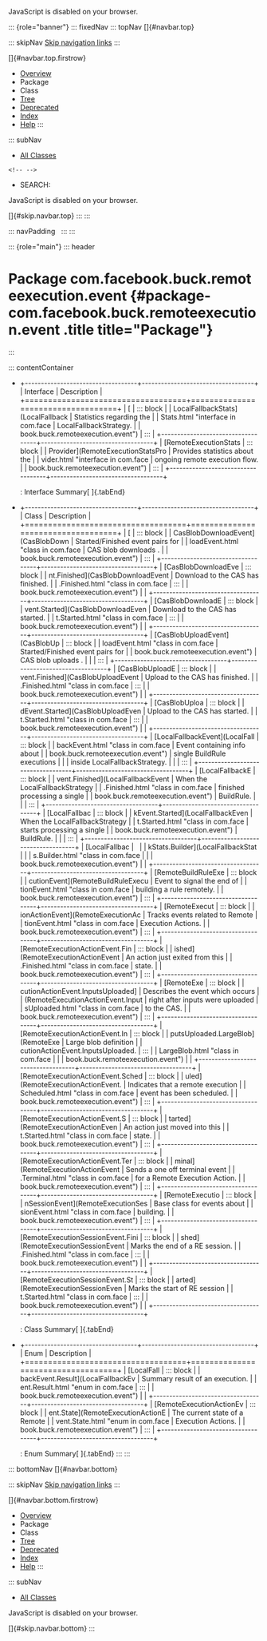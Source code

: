 <div>

JavaScript is disabled on your browser.

</div>

::: {role="banner"}
::: fixedNav
::: topNav
[]{#navbar.top}

::: skipNav
[Skip navigation links](#skip.navbar.top "Skip navigation links")
:::

[]{#navbar.top.firstrow}

-   [Overview](../../../../../index.html)
-   Package
-   Class
-   [Tree](package-tree.html)
-   [Deprecated](../../../../../deprecated-list.html)
-   [Index](../../../../../index-all.html)
-   [Help](../../../../../help-doc.html)
:::

::: subNav
-   [All Classes](../../../../../allclasses.html)

```{=html}
<!-- -->
```
-   SEARCH:

<div>

<div>

JavaScript is disabled on your browser.

</div>

</div>

[]{#skip.navbar.top}
:::
:::

::: navPadding
 
:::
:::

::: {role="main"}
::: header
# Package com.facebook.buck.remoteexecution.event {#package-com.facebook.buck.remoteexecution.event .title title="Package"}
:::

::: contentContainer
-   +-----------------------------------+-----------------------------------+
    | Interface                         | Description                       |
    +===================================+===================================+
    | [                                 | ::: block                         |
    | LocalFallbackStats](LocalFallback | Statistics regarding the          |
    | Stats.html "interface in com.face | LocalFallbackStrategy.            |
    | book.buck.remoteexecution.event") | :::                               |
    +-----------------------------------+-----------------------------------+
    | [RemoteExecutionStats             | ::: block                         |
    | Provider](RemoteExecutionStatsPro | Provides statistics about the     |
    | vider.html "interface in com.face | ongoing remote execution flow.    |
    | book.buck.remoteexecution.event") | :::                               |
    +-----------------------------------+-----------------------------------+

    : Interface Summary[ ]{.tabEnd}

-   +-----------------------------------+-----------------------------------+
    | Class                             | Description                       |
    +===================================+===================================+
    | [                                 | ::: block                         |
    | CasBlobDownloadEvent](CasBlobDown | Started/Finished event pairs for  |
    | loadEvent.html "class in com.face | CAS blob downloads .              |
    | book.buck.remoteexecution.event") | :::                               |
    +-----------------------------------+-----------------------------------+
    | [CasBlobDownloadEve               | ::: block                         |
    | nt.Finished](CasBlobDownloadEvent | Download to the CAS has finished. |
    | .Finished.html "class in com.face | :::                               |
    | book.buck.remoteexecution.event") |                                   |
    +-----------------------------------+-----------------------------------+
    | [CasBlobDownloadE                 | ::: block                         |
    | vent.Started](CasBlobDownloadEven | Download to the CAS has started.  |
    | t.Started.html "class in com.face | :::                               |
    | book.buck.remoteexecution.event") |                                   |
    +-----------------------------------+-----------------------------------+
    | [CasBlobUploadEvent](CasBlobUp    | ::: block                         |
    | loadEvent.html "class in com.face | Started/Finished event pairs for  |
    | book.buck.remoteexecution.event") | CAS blob uploads .                |
    |                                   | :::                               |
    +-----------------------------------+-----------------------------------+
    | [CasBlobUploadE                   | ::: block                         |
    | vent.Finished](CasBlobUploadEvent | Upload to the CAS has finished.   |
    | .Finished.html "class in com.face | :::                               |
    | book.buck.remoteexecution.event") |                                   |
    +-----------------------------------+-----------------------------------+
    | [CasBlobUploa                     | ::: block                         |
    | dEvent.Started](CasBlobUploadEven | Upload to the CAS has started.    |
    | t.Started.html "class in com.face | :::                               |
    | book.buck.remoteexecution.event") |                                   |
    +-----------------------------------+-----------------------------------+
    | [LocalFallbackEvent](LocalFall    | ::: block                         |
    | backEvent.html "class in com.face | Event containing info about       |
    | book.buck.remoteexecution.event") | single BuildRule executions       |
    |                                   | inside LocalFallbackStrategy.     |
    |                                   | :::                               |
    +-----------------------------------+-----------------------------------+
    | [LocalFallbackE                   | ::: block                         |
    | vent.Finished](LocalFallbackEvent | When the LocalFallbackStrategy    |
    | .Finished.html "class in com.face | finished processing a single      |
    | book.buck.remoteexecution.event") | BuildRule.                        |
    |                                   | :::                               |
    +-----------------------------------+-----------------------------------+
    | [LocalFallbac                     | ::: block                         |
    | kEvent.Started](LocalFallbackEven | When the LocalFallbackStrategy    |
    | t.Started.html "class in com.face | starts processing a single        |
    | book.buck.remoteexecution.event") | BuildRule.                        |
    |                                   | :::                               |
    +-----------------------------------+-----------------------------------+
    | [LocalFallbac                     |                                   |
    | kStats.Builder](LocalFallbackStat |                                   |
    | s.Builder.html "class in com.face |                                   |
    | book.buck.remoteexecution.event") |                                   |
    +-----------------------------------+-----------------------------------+
    | [RemoteBuildRuleExe               | ::: block                         |
    | cutionEvent](RemoteBuildRuleExecu | Event to signal the end of        |
    | tionEvent.html "class in com.face | building a rule remotely.         |
    | book.buck.remoteexecution.event") | :::                               |
    +-----------------------------------+-----------------------------------+
    | [RemoteExecut                     | ::: block                         |
    | ionActionEvent](RemoteExecutionAc | Tracks events related to Remote   |
    | tionEvent.html "class in com.face | Execution Actions.                |
    | book.buck.remoteexecution.event") | :::                               |
    +-----------------------------------+-----------------------------------+
    | [RemoteExecutionActionEvent.Fin   | ::: block                         |
    | ished](RemoteExecutionActionEvent | An action just exited from this   |
    | .Finished.html "class in com.face | state.                            |
    | book.buck.remoteexecution.event") | :::                               |
    +-----------------------------------+-----------------------------------+
    | [RemoteExe                        | ::: block                         |
    | cutionActionEvent.InputsUploaded] | Describes the event which occurs  |
    | (RemoteExecutionActionEvent.Input | right after inputs were uploaded  |
    | sUploaded.html "class in com.face | to the CAS.                       |
    | book.buck.remoteexecution.event") | :::                               |
    +-----------------------------------+-----------------------------------+
    | [RemoteExecutionActionEvent.In    | ::: block                         |
    | putsUploaded.LargeBlob](RemoteExe | Large blob definition             |
    | cutionActionEvent.InputsUploaded. | :::                               |
    | LargeBlob.html "class in com.face |                                   |
    | book.buck.remoteexecution.event") |                                   |
    +-----------------------------------+-----------------------------------+
    | [RemoteExecutionActionEvent.Sched | ::: block                         |
    | uled](RemoteExecutionActionEvent. | Indicates that a remote execution |
    | Scheduled.html "class in com.face | event has been scheduled.         |
    | book.buck.remoteexecution.event") | :::                               |
    +-----------------------------------+-----------------------------------+
    | [RemoteExecutionActionEvent.S     | ::: block                         |
    | tarted](RemoteExecutionActionEven | An action just moved into this    |
    | t.Started.html "class in com.face | state.                            |
    | book.buck.remoteexecution.event") | :::                               |
    +-----------------------------------+-----------------------------------+
    | [RemoteExecutionActionEvent.Ter   | ::: block                         |
    | minal](RemoteExecutionActionEvent | Sends a one off terminal event    |
    | .Terminal.html "class in com.face | for a Remote Execution Action.    |
    | book.buck.remoteexecution.event") | :::                               |
    +-----------------------------------+-----------------------------------+
    | [RemoteExecutio                   | ::: block                         |
    | nSessionEvent](RemoteExecutionSes | Base class for events about       |
    | sionEvent.html "class in com.face | building.                         |
    | book.buck.remoteexecution.event") | :::                               |
    +-----------------------------------+-----------------------------------+
    | [RemoteExecutionSessionEvent.Fini | ::: block                         |
    | shed](RemoteExecutionSessionEvent | Marks the end of a RE session.    |
    | .Finished.html "class in com.face | :::                               |
    | book.buck.remoteexecution.event") |                                   |
    +-----------------------------------+-----------------------------------+
    | [RemoteExecutionSessionEvent.St   | ::: block                         |
    | arted](RemoteExecutionSessionEven | Marks the start of RE session     |
    | t.Started.html "class in com.face | :::                               |
    | book.buck.remoteexecution.event") |                                   |
    +-----------------------------------+-----------------------------------+

    : Class Summary[ ]{.tabEnd}

-   +-----------------------------------+-----------------------------------+
    | Enum                              | Description                       |
    +===================================+===================================+
    | [LocalFall                        | ::: block                         |
    | backEvent.Result](LocalFallbackEv | Summary result of an execution.   |
    | ent.Result.html "enum in com.face | :::                               |
    | book.buck.remoteexecution.event") |                                   |
    +-----------------------------------+-----------------------------------+
    | [RemoteExecutionActionEv          | ::: block                         |
    | ent.State](RemoteExecutionActionE | The current state of a Remote     |
    | vent.State.html "enum in com.face | Execution Actions.                |
    | book.buck.remoteexecution.event") | :::                               |
    +-----------------------------------+-----------------------------------+

    : Enum Summary[ ]{.tabEnd}
:::
:::

::: bottomNav
[]{#navbar.bottom}

::: skipNav
[Skip navigation links](#skip.navbar.bottom "Skip navigation links")
:::

[]{#navbar.bottom.firstrow}

-   [Overview](../../../../../index.html)
-   Package
-   Class
-   [Tree](package-tree.html)
-   [Deprecated](../../../../../deprecated-list.html)
-   [Index](../../../../../index-all.html)
-   [Help](../../../../../help-doc.html)
:::

::: subNav
-   [All Classes](../../../../../allclasses.html)

<div>

<div>

JavaScript is disabled on your browser.

</div>

</div>

[]{#skip.navbar.bottom}
:::

